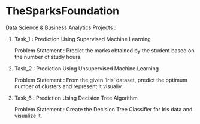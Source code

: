 # TheSparksFoundation
Data Science &amp; Business Analytics Projects :

1) Task_1 : Prediction Using Supervised Machine Learning

   Problem Statement : Predict the marks obtained by the student based on the number of study hours. 


2) Task_2 : Prediction Using Unsupervised Machine Learning

   Problem Statement : From the given ‘Iris’ dataset, predict the optimum number of clusters and represent it visually.


3) Task_6 : Prediction Using Decision Tree Algorithm

   Problem Statement : Create the Decision Tree Classifier for Iris data and visualize it.
